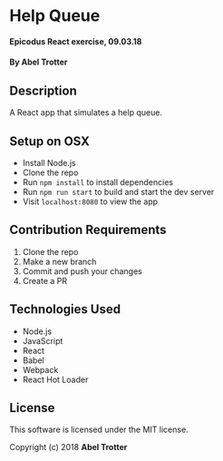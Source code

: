 # Help Queue

#### Epicodus React exercise, 09.03.18

#### By Abel Trotter

## Description

A React app that simulates a help queue.

## Setup on OSX

* Install Node.js
* Clone the repo
* Run `npm install` to install dependencies
* Run `npm run start` to build and start the dev server
* Visit `localhost:8080` to view the app

## Contribution Requirements

1. Clone the repo
1. Make a new branch
1. Commit and push your changes
1. Create a PR

## Technologies Used

* Node.js
* JavaScript
* React
* Babel
* Webpack
* React Hot Loader

## License

This software is licensed under the MIT license.

Copyright (c) 2018 **Abel Trotter**
